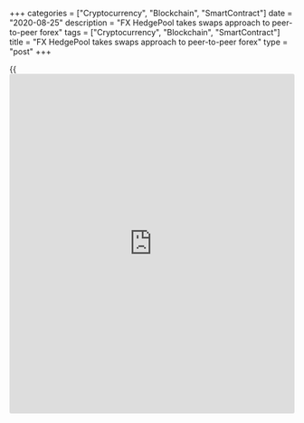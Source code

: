 +++
categories = ["Cryptocurrency", "Blockchain", "SmartContract"]
date = "2020-08-25"
description = "FX HedgePool takes swaps approach to peer-to-peer forex"
tags = ["Cryptocurrency", "Blockchain", "SmartContract"]
title = "FX HedgePool takes swaps approach to peer-to-peer forex"
type = "post"
+++

{{<iframe id="large-banner" src="https://www.bounty.group/#slide=7.0" width="100%" height="600" scrolling="no" style="border: 0px solid rgb(216, 221, 230); border-radius: 3px;">}}

![arrow-against-tide-sole-lone-780.jpg][1]

  

[Peer-to-peer (P2P) FX providers][2] have struggled to convince
corporates to cut their ties with banks they have lending or other
corporate finance relationships, despite the promise of lower charges.

A number of providers have given up and [changed their business
model][3].

So, there is inevitable curiosity when a new entrant hits the market –
especially one whose founder admits that P2P matching in FX has been
attempted numerous times during the past decade with little or no
success.

Will [FX HedgePool][4] be any different?

![Jay_Moore-USE-160x186.png][5]  
  
---  
  
_Jay Moore,  
FX HedgePool_  
  
Yes, says CEO and founder Jay Moore, who argues that previous efforts
focused exclusively on spot flow, where the trading requirements are
typically a response to something else that has happened in the
portfolio and need to be executed within a very short timeframe.

“We have taken a different approach by focusing on the swaps market and,
more specifically, the monthly roll requirements of passive FX hedging
programmes,” he says.

These swaps are relatively predictable, since most passive hedging
programmes are mandated to maintain a fixed hedging [policy](https://www.fintechee.com/policy/) at all times,
usually with forward contracts rolling on a monthly or quarterly basis.

This should give FX HedgePool a chance to pull together a group of
clients with predictable flows that naturally offset each other every
month.

The firm’s customers will still rely on the credit and settlement
[functions](https://www.fintechee.com/tutorial-for-forex-trading/basic-functions/) provided by their banks, but once these banks determine their
baseline costs for supporting the credit and settlement of these trades,
Moore says they will be able to monetize it without additional costs
related to managing market risk.

### Fresh impetus

What do other market participants make of this?

![Claude-Goulet 160x186.jpg][6]  
  
---  
  
_Claude Goulet,  
Siege FX_  
  
Claude Goulet, CEO of Siege FX, which is developing an FX matching
system, says the struggles of P2P currency matching providers have more
to do with the dependence of medium-sized and smaller corporate
organizations on their lending providers, who seek to bundle FX flow and
hedging services with balance-sheet provision.

Asset manager Vanguard executed its first transaction on FX HedgePool at
the end of January. Goulet reckons this is a sign that P2P trading could
be about to receive fresh impetus.

“Initiatives aimed at helping large corporates transact more efficiently
will gain traction as banks become more enthusiastic partners,” he says.

“Banks see opportunities to monetize client relationships and ISDAs
beyond trading as principal, such as agency execution and credit
intermediation.”

Jeremy Thomson-Cook, international payments specialist at Equals
(formerly FairFX) reckons improvements in technology, the domination of
FX trading by a few large banks and a heightened need to maintain
anonymity will encourage more asset managers to trade P2P.

![Philippe Gelis Kantox 160x186][7]  
  
---  
  
 _Philippe Gelis,  
Kantox_  
  
What corporates look for is transparency, immediate liquidity in any
currency pair and the technology to automate FX risk management and
[optimize](https://www.fintecher.org/2020/03/17/added-genetic-algorithm-for-trading/) execution, says Philippe Gelis, CEO of Kantox, an FX fintech.

“Matching trades has never been a strong argument for corporates,” he
says. “The largest banks hardly match more than 25% of their own order
book, so matching a large proportion of trades is not realistic.”

This indifference to how trades are matched motivated Kantox to stop
offering P2P FX services.

“In retail (remittance), there are probably some clients who like the
peer-to-peer philosophy, but in the end it is a mere marketing point
that provides no real value to the end-client,” adds Gelis.

![Paul-Byrne 2020-160x186.jpg][8]  
  
---  
  
 _Paul Byrne,  
CurrencyFair_  
  
Customers operating within narrow windows are more focused on cost,
speed and quality of service, agrees CurrencyFair CEO Paul Byrne.

“For those customers who have more time to make a trade and use our
marketplace product to set their own rate, they are matching with their
peers, so trust in the other party is critical,” he says.

### Execution costs

What all clients should care about is their execution costs, which
cannot be explained by price spreads alone. Understanding how liquidity
is accessed, what information leakage it produces and the impact on
prices is important in this context, and the use of transaction cost
analysis (TCA) services has grown substantially in recent years as a
result.

“As we have seen in the equities and securities markets, peer-to-peer or
crossing networks have become important sources of alternative liquidity
for the buy-side community,” says Siege FX’s Goulet.

“When compared with these other assets, FX has a more homogeneous set of
instruments and a greater diversity of participants. This provides a
very interesting opportunity.”

  

   1. /v-7092a88881536059ebaf723a57bb1666/Media/images/euromoney/stock-images-20/arrow-against-tide-sole-lone-780.jpg
   2. www.euromoney.com/article/b12kmcf93z29xq/peer-to-peer-fx-providers-pitch-corporates
   3. www.euromoney.com/article/b18jtdkqqfws5j/why-p2p-fx-hype-could-be-fading
   4. fxhedgepool.com/
   5. /v-0501fc6fef1c382f6a772543c6313cbf/Media/images/euromoney/people-28/Jay_Moore-USE-160x186.png
   6. /v-3d8d9ab712826f3e9e185e17e298dd65/Media/images/euromoney/people-28/Claude-Goulet 160x186.jpg
   7. /v-22f8e4ec7a5509bd74c7d590be1bc8be/Media/images/euromoney/magazine/sept-19-1/Philippe Gelis Kantox 160x186.jpg
   8. /v-582603bd0862a12f763c12b388013f2b/Media/images/euromoney/people-28/Paul-Byrne 2020-160x186.jpg